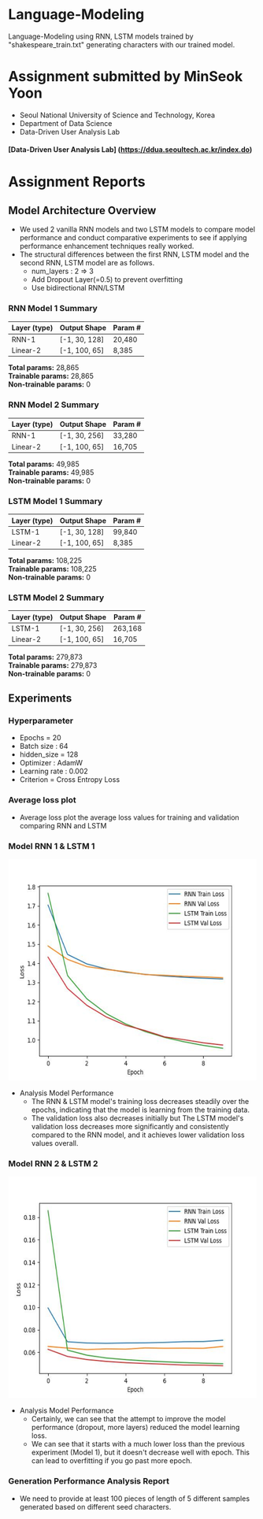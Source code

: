 # Language-Modeling
Language-Modeling using RNN, LSTM models trained by "shakespeare_train.txt"
generating characters with our trained model.

# Assignment submitted by MinSeok Yoon
- Seoul National University of Science and Technology, Korea
- Department of Data Science
- Data-Driven User Analysis Lab
#### [Data-Driven User Analysis Lab] (https://ddua.seoultech.ac.kr/index.do)

# Assignment Reports
## Model Architecture Overview
- We used 2 vanilla RNN models and two LSTM models to compare model performance and conduct comparative experiments to see if applying performance enhancement techniques really worked.
- The structural differences between the first RNN, LSTM model and the second RNN, LSTM model are as follows.
  - num_layers : 2 => 3
  - Add Dropout Layer(=0.5) to prevent overfitting
  - Use bidirectional RNN/LSTM
    
### RNN Model 1 Summary

| Layer (type)    | Output Shape  | Param # |
|-----------------|---------------|---------|
| RNN-1           | [-1, 30, 128] | 20,480  |
| Linear-2        | [-1, 100, 65] | 8,385   |

**Total params:** 28,865  
**Trainable params:** 28,865  
**Non-trainable params:** 0  

### RNN Model 2 Summary

| Layer (type)    | Output Shape  | Param # |
|-----------------|---------------|---------|
| RNN-1           | [-1, 30, 256] | 33,280  |
| Linear-2        | [-1, 100, 65] | 16,705  |

**Total params:** 49,985  
**Trainable params:** 49,985  
**Non-trainable params:** 0  

### LSTM Model 1 Summary

| Layer (type)    | Output Shape  | Param # |
|-----------------|---------------|---------|
| LSTM-1          | [-1, 30, 128] | 99,840  |
| Linear-2        | [-1, 100, 65] | 8,385   |

**Total params:** 108,225  
**Trainable params:** 108,225  
**Non-trainable params:** 0  

### LSTM Model 2 Summary

| Layer (type)    | Output Shape  | Param # |
|-----------------|---------------|---------|
| LSTM-1          | [-1, 30, 256] | 263,168 |
| Linear-2        | [-1, 100, 65] | 16,705  |

**Total params:** 279,873  
**Trainable params:** 279,873  
**Non-trainable params:** 0  


## Experiments
### Hyperparameter
- Epochs = 20
- Batch size : 64
- hidden_size = 128
- Optimizer : AdamW
- Learning rate : 0.002
- Criterion = Cross Entropy Loss

### Average loss plot
- Average loss plot the average loss values for training and validation comparing RNN and LSTM
### Model RNN 1 & LSTM 1
<img src="./images/loss_plot.jpg" width="680" height="450" alt="Model 1 Average loss plot">

- Analysis Model Performance
  - The RNN & LSTM model's training loss decreases steadily over the epochs, indicating that the model is learning from the training data.
  - The validation loss also decreases initially but The LSTM model's validation loss decreases more significantly and consistently compared to the RNN model, and it achieves lower validation loss values overall.


### Model RNN 2 & LSTM 2
<img src="./images/loss_plot_bina.jpg" width="680" height="450" alt="Model 2 Average loss plot">

- Analysis Model Performance
  - Certainly, we can see that the attempt to improve the model performance (dropout, more layers) reduced the model learning loss.
  - We can see that it starts with a much lower loss than the previous experiment (Model 1), but it doesn't decrease well with epoch. This can lead to overfitting if you go past more epoch.

### Generation Performance Analysis Report
- We need to provide at least 100 pieces of length of 5 different samples generated based on different seed characters.

